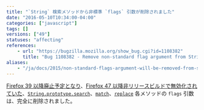 ```yaml
---
title: "`String` 検索メソッドから非標準 `flags` 引数が削除されました"
date: "2016-05-10T10:34:00-04:00"
categories: ["javascript"]
tags: []
versions: ["49"]
statuses: "affecting"
references:
    - url: "https://bugzilla.mozilla.org/show_bug.cgi?id=1108382"
      title: "Bug 1108382 - Remove non-standard flag argument from String.prototype.{search,match,replace}"
aliases:
    - "/ja/docs/2015/non-standard-flags-argument-will-be-removed-from-string-search-methods/"
---
```

[Firefox 39 以降廃止予定となり](https://www.fxsitecompat.com/ja/docs/2015/non-standard-flags-argument-of-string-methods-has-been-deprecated/)、[Firefox 47 以降非リリースビルドで無効化されていた](https://www.fxsitecompat.com/ja/docs/2016/non-standard-flags-argument-of-string-methods-has-been-disabled-in-non-release-builds/)、[`String.prototype.search`](https://developer.mozilla.org/ja/docs/Web/JavaScript/Reference/Global_Objects/String/search)、[`match`](https://developer.mozilla.org/ja/docs/Web/JavaScript/Reference/Global_Objects/String/match)、[`replace`](https://developer.mozilla.org/ja/docs/Web/JavaScript/Reference/Global_Objects/String/replace) 各メソッドの `flags` 引数は、完全に削除されました。
